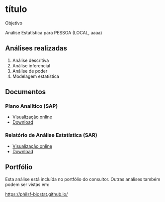 <!-- Instruções -->

<!-- - substituir yyyy-NNN-XX -->
<!-- - v01: substituir mmm01/mmm02 pela milestone -->
<!-- - v02: substituir ppp01/ppp02 pelo projeto -->
<!-- - Remover esse bloco -->

# título

Objetivo

Análise Estatística para PESSOA (LOCAL, aaaa)

## Análises realizadas

1. Análise descritiva
1. Análise inferencial
1. Análise de poder
1. Modelagem estatística

## Documentos

### Plano Analítico (SAP)

<!-- - [Visualização online][sapviz-v02] -->
<!-- - [Download][sappdf-v02] -->

- [Visualização online][sapviz-v01]
- [Download][sappdf-v01]

### Relatório de Análise Estatística (SAR)

<!-- - [Visualização online][reportviz-v02] -->
<!-- - [Download][pdf-v02] -->

- [Visualização online][reportviz-v01]
- [Download][pdf-v01]

## Portfólio

Esta análise está incluída no portfólio do consultor.
Outras análises também podem ser vistas em:

https://philsf-biostat.github.io/

<!-- --- -->

[sapviz-v01]: report/SAP-2021-006-MC-v01.md
[sappdf-v01]: report/SAP-2021-006-MC-v01.pdf?raw=true
[sapviz-v02]: report/SAP-2021-006-MC-v02.md
[sappdf-v02]: report/SAP-2021-006-MC-v02.pdf?raw=true

[reportviz-v01]: report/SAR-2021-006-MC-v01.md
[reportviz-v02]: report/SAR-2021-006-MC-v02.md
[pdf-v01]: report/SAR-2021-006-MC-v01.pdf?raw=true
[pdf-v02]: report/SAR-2021-006-MC-v02.pdf?raw=true
[docx-v01]: report/SAR-2021-006-MC-v01.docx?raw=true
[docx-v02]: report/SAR-2021-006-MC-v02.docx?raw=true

[releases]: https://github.com/philsf-biostat/SAR-2021-006-MC/releases/
[milestone-v01]: https://github.com/philsf-biostat/SAR-2021-006-MC/milestone/mmm01
[v01-project]: https://github.com/philsf-biostat/SAR-2021-006-MC/projects/ppp01
[milestone-v02]: https://github.com/philsf-biostat/SAR-2021-006-MC/milestone/mmm02
[v02-project]: https://github.com/philsf-biostat/SAR-2021-006-MC/projects/ppp02
